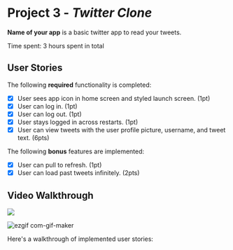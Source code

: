 # Project 3 - *Twitter Clone*

**Name of your app** is a basic twitter app to read your tweets.

Time spent: 3 hours spent in total

## User Stories

The following **required** functionality is completed:

- [x] User sees app icon in home screen and styled launch screen. (1pt)
- [x] User can log in. (1pt)
- [x] User can log out. (1pt)
- [x] User stays logged in across restarts. (1pt)
- [x] User can view tweets with the user profile picture, username, and tweet text. (6pts)

The following **bonus** features are implemented:

- [x] User can pull to refresh. (1pt)
- [x] User can load past tweets infinitely. (2pts)

## Video Walkthrough
![](https://i.imgur.com/8SzNPTI.gif)

![ezgif com-gif-maker](https://user-images.githubusercontent.com/72002539/155284796-1ab0e193-7dbf-46cc-80f1-86e3cc2bb2a8.gif)


Here's a walkthrough of implemented user stories:
